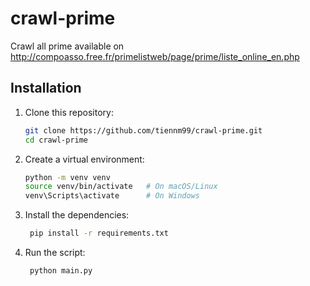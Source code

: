 # crawl-prime

Crawl all prime available on http://compoasso.free.fr/primelistweb/page/prime/liste_online_en.php

## Installation

1. Clone this repository:
   ```bash
   git clone https://github.com/tiennm99/crawl-prime.git
   cd crawl-prime

2. Create a virtual environment:
   ```bash
   python -m venv venv
   source venv/bin/activate   # On macOS/Linux
   venv\Scripts\activate      # On Windows
   ```

3. Install the dependencies:
   ```bash
    pip install -r requirements.txt
    ```

4. Run the script:
   ```bash
    python main.py
    ```
